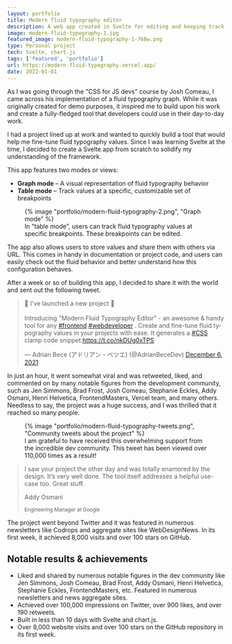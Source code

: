 ```yaml
---
layout: portfolio
title: Modern fluid typography editor
description: A web app created in Svelte for editing and keeping track of fluid typography values in web development projects. It took the internet by storm  on launch day and was acknowledged and shared by many notable figures in the web development community. In the first week since launch, it reached over 8,000 visitors and garnered more than 100 starson GitHub.
image: modern-fluid-typography-1.jpg
featured_image: modern-fluid-typography-1-768w.png
type: Personal project
tech: Svelte, chart.js
tags: ['featured', 'portfolio']
url: https://modern-fluid-typography.vercel.app/
date: 2022-01-01
---
```


As I was going through the "CSS for JS devs" course by Josh Comeau, I came across his implementation of a fluid typography graph. While it was originally created for demo purposes, it inspired me to build upon his work and create a fully-fledged tool that developers could use in their day-to-day work.

I had a project lined up at work and wanted to quickly build a tool that would help me fine-tune fluid typography values. Since I was learning Svelte at the time, I decided to create a Svelte app from scratch to solidify my understanding of the framework.

This app features two modes or views:

- **Graph mode** – A visual representation of fluid typography behavior
- **Table mode** – Track values at a specific, customizable set of breakpoints

<figure>
{% image "portfolio/modern-fluid-typography-2.png", "Graph mode" %}
<figcaption>
In "table mode", users can track fluid typography values at specific breakpoints. These breakpoints can be edited.
</figcaption>
</figure>

The app also allows users to store values and share them with others via URL. This comes in handy in documentation or project code, and users can easily check out the fluid behavior and better understand how this configuration behaves.

After a week or so of building this app, I decided to share it with the world and sent out the following tweet.

<blockquote class="twitter-tweet" data-lang="en" data-dnt="true"><p lang="en" dir="ltr">🎉 I&#39;ve launched a new project 🎉<br><br>Introducing &quot;Modern Fluid Typography Editor&quot; - an awesome &amp; handy tool for any <a href="https://twitter.com/hashtag/frontend?src=hash&amp;ref_src=twsrc%5Etfw">#frontend</a> <a href="https://twitter.com/hashtag/webdeveloper?src=hash&amp;ref_src=twsrc%5Etfw">#webdeveloper</a> . Create and fine-tune fluid typography values in your projects with ease. It generates a <a href="https://twitter.com/hashtag/CSS?src=hash&amp;ref_src=twsrc%5Etfw">#CSS</a> clamp code snippet.<a href="https://t.co/nkDUg0xTPS">https://t.co/nkDUg0xTPS</a></p>&mdash; Adrian Bece (アドリアン・ベツエ) (@AdrianBeceDev) <a href="https://twitter.com/AdrianBeceDev/status/1467828651379113988?ref_src=twsrc%5Etfw">December 6, 2021</a></blockquote>

In just an hour, it went somewhat viral and was retweeted, liked, and commented on by many notable figures from the development community, such as Jen Simmons, Brad Frost, Josh Comeau, Stephanie Eckles, Addy Osmani, Henri Helvetica, FrontendMasters, Vercel team, and many others. Needless to say, the project was a huge success, and I was thrilled that it reached so many people.

<figure>
{% image "portfolio/modern-fluid-typography-tweets.png", "Community tweets about the project" %}
<figcaption>
I am grateful to have received this overwhelming support from the incredible dev community. This tweet has been viewed over 110,000 times as a result!
</figcaption>
</figure>

<blockquote>
I saw your project the other day and was totally enamored by the design. It’s very well done. The tool itself addresses a helpful use-case too. Great stuff.

<div>
<p>Addy Osmani</p>
<small>Engineering Manager at Google</small>
</div>
</blockquote>

The project went beyond Twitter and it was featured in numerous newsletters like Codrops and aggregate sites like WebDesignNews. In its first week, it achieved 8,000 visits and over 100 stars on GitHub.

<aside>
  <h2>Notable results &amp; achievements</h2>
  <ul>
    <li>Liked and shared by numerous notable figures in the dev community like Jen Simmons, Josh Comeau, Brad Frost, Addy Osmani, Henri Helvetica, Stephanie Eckles, FrontendMasters, etc. Featured in numerous newsletters and news aggregate sites.</li>
    <li>Achieved over 100,000 impressions on Twitter, over 900 likes, and over 190 retweets.</li>
    <li>Built in less than 10 days with Svelte and chart.js.</li>
    <li>Over 8,000 website visits and over 100 stars on the GitHub repository in its first week.</li>
  </ul>
</aside>
